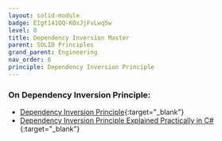 ```yaml
---
layout: solid-module
badge: EIgt141QQ-KOxJjFvLwq5w
level: 0
title: Dependency Inversion Master
parent: SOLID Principles
grand_parent: Engineering
nav_order: 6
principle: Dependency Inversion Principle
---
```

### On Dependency Inversion Principle:

- [Dependency Inversion Principle](https://www.youtube.com/watch?v=9oHY5TllWaU&list=PLZlA0Gpn_vH9kocFX7R7BAe_CvvOCO_p9&index=5){:target="\_blank"}
- [Dependency Inversion Principle Explained Practically in C#](https://www.youtube.com/watch?v=NnZZMkwI6KI){:target="\_blank"}

